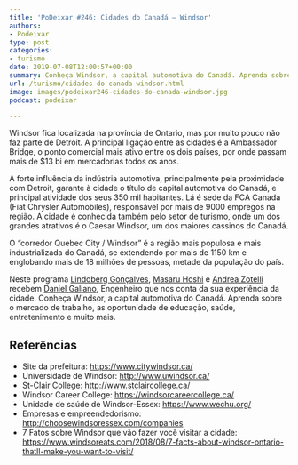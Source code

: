 ```yaml
---
title: 'PoDeixar #246: Cidades do Canadá – Windsor'
authors:
- Podeixar
type: post
categories:
- turismo
date: 2019-07-08T12:00:57+00:00
summary: Conheça Windsor, a capital automotiva do Canadá. Aprenda sobre o mercado de trabalho, as oportunidade de educação, saúde, entretenimento e muito mais.
url: /turismo/cidades-do-canada-windsor.html
image: images/podeixar246-cidades-do-canada-windsor.jpg
podcast: podeixar

---
```

Windsor fica localizada na província de Ontario, mas por muito pouco não faz parte de Detroit. A principal ligação entre as cidades é a Ambassador Bridge, o ponto comercial mais ativo entre os dois países, por onde passam mais de $13 bi em mercadorias todos os anos.

A forte influência da indústria automotiva, principalmente pela proximidade com Detroit, garante à cidade o título de capital automotiva do Canadá, e principal atividade dos seus 350 mil habitantes. Lá é sede da FCA Canada (Fiat Chrysler Automobiles), responsável por mais de 9000 empregos na região. A cidade é conhecida também pelo setor de turismo, onde um dos grandes atrativos é o Caesar Windsor, um dos maiores cassinos do Canadá.

O &#8220;corredor Quebec City / Windsor&#8221; é a região mais populosa e mais industrializada do Canadá, se extendendo por mais de 1150 km e englobando mais de 18 milhões de pessoas, metade da população do país.

Neste programa [Lindoberg Gonçalves][1], [Masaru Hoshi][2] e [Andrea Zotelli][3] recebem <a rel="noreferrer noopener" aria-label="Daniel Galiano (opens in a new tab)" href="https://www.linkedin.com/in/dgaliano/" target="_blank">Daniel Galiano</a>, Engenheiro que nos conta da sua experiência da cidade. Conheça Windsor, a capital automotiva do Canadá. Aprenda sobre o mercado de trabalho, as oportunidade de educação, saúde, entretenimento e muito mais.<figure class="wp-block-embed-youtube wp-block-embed is-type-video is-provider-youtube wp-embed-aspect-16-9 wp-has-aspect-ratio">

<div class="wp-block-embed__wrapper">
  <span class="embed-youtube" style="text-align:center; display: block;"></span>
</div></figure>

## Referências

  * Site da prefeitura: <a href="https://www.citywindsor.ca/" target="_blank" rel="noreferrer noopener" aria-label="https://www.citywindsor.ca/ (opens in a new tab)">https://www.citywindsor.ca/</a>
  * Universidade de Windsor: <http://www.uwindsor.ca/>
  * St-Clair College: <http://www.stclaircollege.ca/>
  * Windsor Career College: <https://windsorcareercollege.ca/>
  * Unidade de saúde de Windsor-Essex: <a rel="noreferrer noopener" aria-label="https://www.wechu.org/ (opens in a new tab)" href="https://www.wechu.org/" target="_blank">https://www.wechu.org/</a>
  * Empresas e empreendedorismo: <a rel="noreferrer noopener" href="http://choosewindsoressex.com/companies" target="_blank"></a><http://choosewindsoressex.com/companies>
  * 7 Fatos sobre Windsor que vão fazer você visitar a cidade: <a rel="noreferrer noopener" href="https://www.windsoreats.com/2018/08/7-facts-about-windsor-ontario-thatll-make-you-want-to-visit/" target="_blank">https://www.windsoreats.com/2018/08/7-facts-about-windsor-ontario-thatll-make-you-want-to-visit/</a>



 [1]: /berg
 [2]: https://www.canadaagora.com/japa
 [3]: /andreazotelli
 [4]: https://vempra.ca/seguroviagem